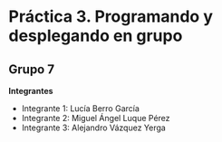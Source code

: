 # Práctica 3. Programando y desplegando en grupo
## Grupo 7
**Integrantes**
- Integrante 1: Lucía Berro García
- Integrante 2: Miguel Ángel Luque Pérez
- Integrante 3: Alejandro Vázquez Yerga
